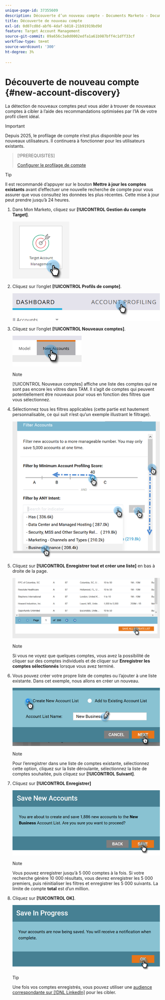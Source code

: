 ```yaml
---
unique-page-id: 37355609
description: Découverte d’un nouveau compte - Documents Marketo - Documentation du produit
title: Découverte de nouveau compte
exl-id: 0d07cd0d-abf6-4daf-b818-21b91919bd9d
feature: Target Account Management
source-git-commit: 09a656c3a0d0002edfa1a61b987bff4c1dff33cf
workflow-type: tm+mt
source-wordcount: '300'
ht-degree: 3%

---
```


# Découverte de nouveau compte {#new-account-discovery}

La détection de nouveaux comptes peut vous aider à trouver de nouveaux comptes à cibler à l’aide des recommandations optimisées par l’IA de votre profil client idéal.

>[!IMPORTANT]
>
>Depuis 2025, le profilage de compte n’est plus disponible pour les nouveaux utilisateurs. Il continuera à fonctionner pour les utilisateurs existants.

>[!PREREQUISITES]
>
>[Configurer le profilage de compte](/help/marketo/product-docs/target-account-management/account-profiling/setting-up-account-profiling.md)

>[!TIP]
>
>Il est recommandé d’appuyer sur le bouton **Mettre à jour les comptes existants** avant d’effectuer une nouvelle recherche de compte pour vous assurer que vous consultez les données les plus récentes. Cette mise à jour peut prendre jusqu’à 24 heures.

1. Dans Mon Marketo, cliquez sur **[!UICONTROL Gestion du compte Target]**.

   ![](assets/new-account-discovery-1.png)

1. Cliquez sur l’onglet **[!UICONTROL Profils de compte]**.

   ![](assets/two-2.png)

1. Cliquez sur l’onglet **[!UICONTROL Nouveaux comptes]**.

   ![](assets/three-1.png)

   >[!NOTE]
   >
   >[!UICONTROL Nouveaux comptes] affiche une liste des comptes qui ne sont pas encore les vôtres dans TAM. Il s’agit de comptes qui peuvent potentiellement être nouveaux pour vous en fonction des filtres que vous sélectionnez.

1. Sélectionnez tous les filtres applicables (cette partie est hautement personnalisable, ce qui suit n’est qu’un exemple illustrant le filtrage).

   ![](assets/four-1.png)

1. Cliquez sur **[!UICONTROL Enregistrer tout et créer une liste]** en bas à droite de la page.

   ![](assets/five-1.png)

   >[!NOTE]
   >
   >Si vous ne voyez que quelques comptes, vous avez la possibilité de cliquer sur des comptes individuels et de cliquer sur **Enregistrer les comptes sélectionnés** lorsque vous avez terminé.

1. Vous pouvez créer votre propre liste de comptes ou l’ajouter à une liste existante. Dans cet exemple, nous allons en créer un nouveau.

   ![](assets/six-1.png)

   >[!NOTE]
   >
   >Pour l’enregistrer dans une liste de comptes existante, sélectionnez cette option, cliquez sur la liste déroulante, sélectionnez la liste de comptes souhaitée, puis cliquez sur **[!UICONTROL Suivant]**.

1. Cliquez sur **[!UICONTROL Enregistrer]**

   ![](assets/seven-1.png)

   >[!NOTE]
   >
   >Vous pouvez enregistrer jusqu’à 5 000 comptes à la fois. Si votre recherche génère 10 000 résultats, vous devrez enregistrer les 5 000 premiers, puis réinitialiser les filtres et enregistrer les 5 000 suivants. La limite de compte **total** est d’un million.

1. Cliquez sur **[!UICONTROL OK]**.

   ![](assets/eight.png)

   >[!TIP]
   >
   >Une fois vos comptes enregistrés, vous pouvez utiliser une [&#x200B; audience correspondante sur  [!DNL LinkedIn]](/help/marketo/product-docs/target-account-management/target/create-an-account-matched-audience-on-linkedin.md) pour les cibler.
